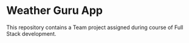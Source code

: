 # Weather Guru App
This repository contains a Team project assigned during course of Full Stack development.
